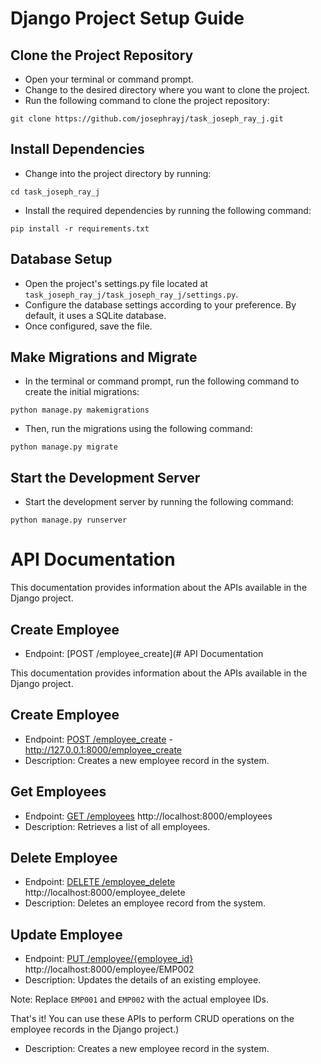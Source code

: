 # Django Project Setup Guide

## Clone the Project Repository
- Open your terminal or command prompt.
- Change to the desired directory where you want to clone the project.
- Run the following command to clone the project repository:
```
git clone https://github.com/josephrayj/task_joseph_ray_j.git
```

## Install Dependencies
- Change into the project directory by running:
```
cd task_joseph_ray_j
```
- Install the required dependencies by running the following command:
```
pip install -r requirements.txt
```

## Database Setup
- Open the project's settings.py file located at `task_joseph_ray_j/task_joseph_ray_j/settings.py`.
- Configure the database settings according to your preference. By default, it uses a SQLite database.
- Once configured, save the file.

## Make Migrations and Migrate
- In the terminal or command prompt, run the following command to create the initial migrations:
```
python manage.py makemigrations
```
- Then, run the migrations using the following command:
```
python manage.py migrate
```

## Start the Development Server
- Start the development server by running the following command:
```
python manage.py runserver
```
# API Documentation

This documentation provides information about the APIs available in the Django project.

## Create Employee

- Endpoint: [POST /employee_create](# API Documentation

This documentation provides information about the APIs available in the Django project.

## Create Employee

- Endpoint: [POST /employee_create](http://127.0.0.1:8000/employee_create) - http://127.0.0.1:8000/employee_create
- Description: Creates a new employee record in the system.

## Get Employees

- Endpoint: [GET /employees](http://localhost:8000/employees) http://localhost:8000/employees
- Description: Retrieves a list of all employees.

## Delete Employee

- Endpoint: [DELETE /employee_delete](http://localhost:8000/employee_delete) http://localhost:8000/employee_delete
- Description: Deletes an employee record from the system.

## Update Employee

- Endpoint: [PUT /employee/{employee_id}](http://localhost:8000/employee/EMP002) http://localhost:8000/employee/EMP002
- Description: Updates the details of an existing employee.

Note: Replace `EMP001` and `EMP002` with the actual employee IDs.

That's it! You can use these APIs to perform CRUD operations on the employee records in the Django project.)
- Description: Creates a new employee record in the system.
